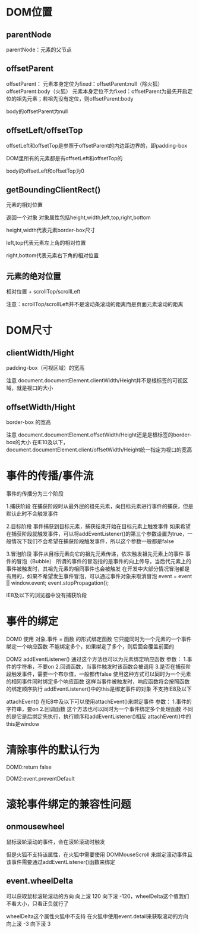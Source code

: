 # DOM位置

## parentNode

parentNode：元素的父节点

## offsetParent

offsetParent：
    元素本身定位为fixed：offsetParent:null（除火狐）offsetParent:body（火狐）
    元素本身定位不为fixed：offsetParent为最先开启定位的祖先元素；若祖先没有定位，则offsetParent:body

body的offsetParent为null

## offsetLeft/offsetTop

offsetLeft和offsetTop是参照于offsetParent的内边距边界的，即padding-box

DOM里所有的元素都是有offsetLeft和offsetTop的

body的offsetLeft和offsetTop为0

## getBoundingClientRect()

元素的相对位置

返回一个对象
对象属性包括height,width,left,top,right,bottom

height,width代表元素border-box尺寸

left,top代表元素左上角的相对位置

right,bottom代表元素右下角的相对位置


## 元素的绝对位置

相对位置 + scrollTop/scrollLeft

注意：scrollTop/scrollLeft并不是滚动条滚动的距离而是页面元素滚动的距离

# DOM尺寸

## clientWidth/Hight

padding-box（可视区域）的宽高

注意 document.documentElement.clientWidth/Height并不是根标签的可视区域，就是视口的大小

## offsetWidth/Hight

border-box 的宽高

注意 document.documentElement.offsetWidth/Height还是是根标签的border-box的大小
在IE10及以下，document.documentElement.client/offsetWidth/Height统一指定为视口的宽高

# 事件的传播/事件流

事件的传播分为三个阶段

1.捕获阶段
在捕获阶段时从最外层的祖先元素，向目标元素进行事件的捕获，但是默认此时不会触发事件

2.目标阶段
事件捕获到目标元素，捕获结束开始在目标元素上触发事件
如果希望在捕获阶段就触发事件，可以将addEventListener()的第三个参数设置为true，一般情况下我们不会希望在捕获阶段触发事件，所以这个参数一般都是false

3.冒泡阶段
事件从目标元素向它的祖先元素传递，依次触发祖先元素上的事件
事件的冒泡（Bubble）
所谓的事件的冒泡指的是事件的向上传导，当后代元素上的事件被触发时，其祖先元素的相同事件也会被触发
在开发中大部分情况冒泡都是有用的，如果不希望发生事件冒泡，可以通过事件对象来取消冒泡
event = event || window.event;
event.stopPropagation();

IE8及以下的浏览器中没有捕获阶段

# 事件的绑定

DOM0
使用 对象.事件 = 函数 的形式绑定函数
它只能同时为一个元素的一个事件绑定一个响应函数
不能绑定多个，如果绑定了多个，则后面会覆盖前面的

DOM2
addEventListener()
通过这个方法也可以为元素绑定响应函数
参数：
1.事件的字符串，不要on
2.回调函数，当事件触发时该函数会被调用
3.是否在捕获阶段触发事件，需要一个布尔值，一般都传false
使用这种方式可以同时为一个元素的相同事件同时绑定多个响应函数
这样当事件被触发时，响应函数将会按照函数的绑定顺序执行
addEventListener()中的this是绑定事件的对象
不支持IE8及以下

attachEvent()
在IE8中及以下可以使用attachEvent()来绑定事件
参数：
1.事件的字符串，要on
2.回调函数
这个方法也可以同时为一个事件绑定多个处理函数
不同的是它是后绑定先执行，执行顺序和addEventListener()相反
attachEvent()中的this是window

# 清除事件的默认行为

DOM0:return false

DOM2:event.preventDefault


# 滚轮事件绑定的兼容性问题

## onmousewheel

鼠标滚轮滚动的事件，会在滚轮滚动时触发

但是火狐不支持该属性，在火狐中需要使用 DOMMouseScroll 来绑定滚动事件且该事件需要通过addEventListener()函数来绑定

## event.wheelDelta

可以获取鼠标滚轮滚动的方向
向上滚 120   向下滚 -120，wheelDelta这个值我们不看大小，只看正负就行了

wheelDelta这个属性火狐中不支持
在火狐中使用event.detail来获取滚动的方向
向上滚 -3  向下滚 3

